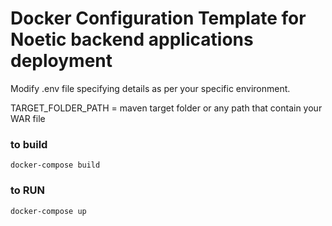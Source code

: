 # Docker Configuration Template for Noetic backend applications deployment


Modify .env file specifying details as per your specific environment.

TARGET_FOLDER_PATH = maven target folder or any path that contain your WAR file

### to build
```
docker-compose build
```

### to RUN
```
docker-compose up
```
